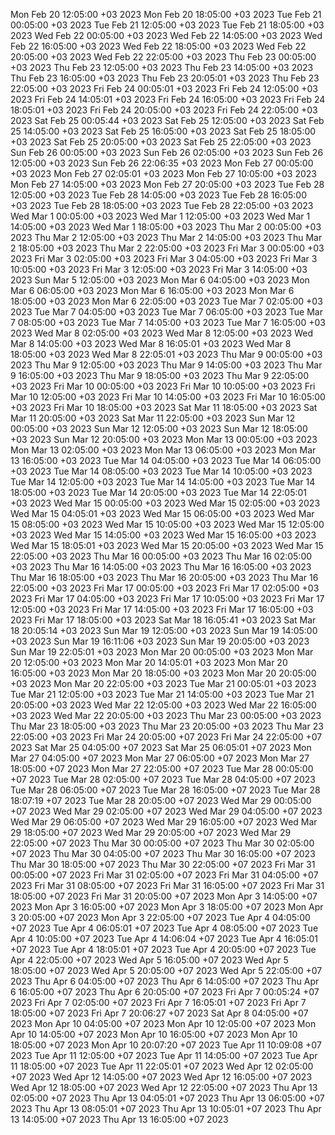 Mon Feb 20 12:05:00 +03 2023
Mon Feb 20 18:05:00 +03 2023
Tue Feb 21 00:05:00 +03 2023
Tue Feb 21 12:05:00 +03 2023
Tue Feb 21 18:05:00 +03 2023
Wed Feb 22 00:05:00 +03 2023
Wed Feb 22 14:05:00 +03 2023
Wed Feb 22 16:05:00 +03 2023
Wed Feb 22 18:05:00 +03 2023
Wed Feb 22 20:05:00 +03 2023
Wed Feb 22 22:05:00 +03 2023
Thu Feb 23 00:05:00 +03 2023
Thu Feb 23 12:05:00 +03 2023
Thu Feb 23 14:05:00 +03 2023
Thu Feb 23 16:05:00 +03 2023
Thu Feb 23 20:05:01 +03 2023
Thu Feb 23 22:05:00 +03 2023
Fri Feb 24 00:05:01 +03 2023
Fri Feb 24 12:05:00 +03 2023
Fri Feb 24 14:05:01 +03 2023
Fri Feb 24 16:05:00 +03 2023
Fri Feb 24 18:05:01 +03 2023
Fri Feb 24 20:05:00 +03 2023
Fri Feb 24 22:05:00 +03 2023
Sat Feb 25 00:05:44 +03 2023
Sat Feb 25 12:05:00 +03 2023
Sat Feb 25 14:05:00 +03 2023
Sat Feb 25 16:05:00 +03 2023
Sat Feb 25 18:05:00 +03 2023
Sat Feb 25 20:05:00 +03 2023
Sat Feb 25 22:05:00 +03 2023
Sun Feb 26 00:05:00 +03 2023
Sun Feb 26 02:05:00 +03 2023
Sun Feb 26 12:05:00 +03 2023
Sun Feb 26 22:06:35 +03 2023
Mon Feb 27 00:05:00 +03 2023
Mon Feb 27 02:05:01 +03 2023
Mon Feb 27 10:05:00 +03 2023
Mon Feb 27 14:05:00 +03 2023
Mon Feb 27 20:05:00 +03 2023
Tue Feb 28 12:05:00 +03 2023
Tue Feb 28 14:05:00 +03 2023
Tue Feb 28 16:05:00 +03 2023
Tue Feb 28 18:05:00 +03 2023
Tue Feb 28 22:05:00 +03 2023
Wed Mar  1 00:05:00 +03 2023
Wed Mar  1 12:05:00 +03 2023
Wed Mar  1 14:05:00 +03 2023
Wed Mar  1 18:05:00 +03 2023
Thu Mar  2 00:05:00 +03 2023
Thu Mar  2 12:05:00 +03 2023
Thu Mar  2 14:05:00 +03 2023
Thu Mar  2 18:05:00 +03 2023
Thu Mar  2 22:05:00 +03 2023
Fri Mar  3 00:05:00 +03 2023
Fri Mar  3 02:05:00 +03 2023
Fri Mar  3 04:05:00 +03 2023
Fri Mar  3 10:05:00 +03 2023
Fri Mar  3 12:05:00 +03 2023
Fri Mar  3 14:05:00 +03 2023
Sun Mar  5 12:05:00 +03 2023
Mon Mar  6 04:05:00 +03 2023
Mon Mar  6 06:05:00 +03 2023
Mon Mar  6 16:05:00 +03 2023
Mon Mar  6 18:05:00 +03 2023
Mon Mar  6 22:05:00 +03 2023
Tue Mar  7 02:05:00 +03 2023
Tue Mar  7 04:05:00 +03 2023
Tue Mar  7 06:05:00 +03 2023
Tue Mar  7 08:05:00 +03 2023
Tue Mar  7 14:05:00 +03 2023
Tue Mar  7 16:05:00 +03 2023
Wed Mar  8 02:05:00 +03 2023
Wed Mar  8 12:05:00 +03 2023
Wed Mar  8 14:05:00 +03 2023
Wed Mar  8 16:05:01 +03 2023
Wed Mar  8 18:05:00 +03 2023
Wed Mar  8 22:05:01 +03 2023
Thu Mar  9 00:05:00 +03 2023
Thu Mar  9 12:05:00 +03 2023
Thu Mar  9 14:05:00 +03 2023
Thu Mar  9 16:05:00 +03 2023
Thu Mar  9 18:05:00 +03 2023
Thu Mar  9 22:05:00 +03 2023
Fri Mar 10 00:05:00 +03 2023
Fri Mar 10 10:05:00 +03 2023
Fri Mar 10 12:05:00 +03 2023
Fri Mar 10 14:05:00 +03 2023
Fri Mar 10 16:05:00 +03 2023
Fri Mar 10 18:05:00 +03 2023
Sat Mar 11 18:05:00 +03 2023
Sat Mar 11 20:05:00 +03 2023
Sat Mar 11 22:05:00 +03 2023
Sun Mar 12 00:05:00 +03 2023
Sun Mar 12 12:05:00 +03 2023
Sun Mar 12 18:05:00 +03 2023
Sun Mar 12 20:05:00 +03 2023
Mon Mar 13 00:05:00 +03 2023
Mon Mar 13 02:05:00 +03 2023
Mon Mar 13 06:05:00 +03 2023
Mon Mar 13 16:05:00 +03 2023
Tue Mar 14 04:05:00 +03 2023
Tue Mar 14 06:05:00 +03 2023
Tue Mar 14 08:05:00 +03 2023
Tue Mar 14 10:05:00 +03 2023
Tue Mar 14 12:05:00 +03 2023
Tue Mar 14 14:05:00 +03 2023
Tue Mar 14 18:05:00 +03 2023
Tue Mar 14 20:05:00 +03 2023
Tue Mar 14 22:05:01 +03 2023
Wed Mar 15 00:05:00 +03 2023
Wed Mar 15 02:05:00 +03 2023
Wed Mar 15 04:05:01 +03 2023
Wed Mar 15 06:05:00 +03 2023
Wed Mar 15 08:05:00 +03 2023
Wed Mar 15 10:05:00 +03 2023
Wed Mar 15 12:05:00 +03 2023
Wed Mar 15 14:05:00 +03 2023
Wed Mar 15 16:05:00 +03 2023
Wed Mar 15 18:05:01 +03 2023
Wed Mar 15 20:05:00 +03 2023
Wed Mar 15 22:05:00 +03 2023
Thu Mar 16 00:05:00 +03 2023
Thu Mar 16 02:05:00 +03 2023
Thu Mar 16 14:05:00 +03 2023
Thu Mar 16 16:05:00 +03 2023
Thu Mar 16 18:05:00 +03 2023
Thu Mar 16 20:05:00 +03 2023
Thu Mar 16 22:05:00 +03 2023
Fri Mar 17 00:05:00 +03 2023
Fri Mar 17 02:05:00 +03 2023
Fri Mar 17 04:05:00 +03 2023
Fri Mar 17 10:05:00 +03 2023
Fri Mar 17 12:05:00 +03 2023
Fri Mar 17 14:05:00 +03 2023
Fri Mar 17 16:05:00 +03 2023
Fri Mar 17 18:05:00 +03 2023
Sat Mar 18 16:05:41 +03 2023
Sat Mar 18 20:05:14 +03 2023
Sun Mar 19 12:05:00 +03 2023
Sun Mar 19 14:05:00 +03 2023
Sun Mar 19 16:11:06 +03 2023
Sun Mar 19 20:05:00 +03 2023
Sun Mar 19 22:05:01 +03 2023
Mon Mar 20 00:05:00 +03 2023
Mon Mar 20 12:05:00 +03 2023
Mon Mar 20 14:05:01 +03 2023
Mon Mar 20 16:05:00 +03 2023
Mon Mar 20 18:05:00 +03 2023
Mon Mar 20 20:05:00 +03 2023
Mon Mar 20 22:05:00 +03 2023
Tue Mar 21 00:05:01 +03 2023
Tue Mar 21 12:05:00 +03 2023
Tue Mar 21 14:05:00 +03 2023
Tue Mar 21 20:05:00 +03 2023
Wed Mar 22 12:05:00 +03 2023
Wed Mar 22 16:05:00 +03 2023
Wed Mar 22 20:05:00 +03 2023
Thu Mar 23 00:05:00 +03 2023
Thu Mar 23 18:05:00 +03 2023
Thu Mar 23 20:05:00 +03 2023
Thu Mar 23 22:05:00 +03 2023
Fri Mar 24 20:05:00 +07 2023
Fri Mar 24 22:05:00 +07 2023
Sat Mar 25 04:05:00 +07 2023
Sat Mar 25 06:05:01 +07 2023
Mon Mar 27 04:05:00 +07 2023
Mon Mar 27 06:05:00 +07 2023
Mon Mar 27 18:05:00 +07 2023
Mon Mar 27 22:05:00 +07 2023
Tue Mar 28 00:05:00 +07 2023
Tue Mar 28 02:05:00 +07 2023
Tue Mar 28 04:05:00 +07 2023
Tue Mar 28 06:05:00 +07 2023
Tue Mar 28 16:05:00 +07 2023
Tue Mar 28 18:07:19 +07 2023
Tue Mar 28 20:05:00 +07 2023
Wed Mar 29 00:05:00 +07 2023
Wed Mar 29 02:05:00 +07 2023
Wed Mar 29 04:05:00 +07 2023
Wed Mar 29 06:05:00 +07 2023
Wed Mar 29 16:05:00 +07 2023
Wed Mar 29 18:05:00 +07 2023
Wed Mar 29 20:05:00 +07 2023
Wed Mar 29 22:05:00 +07 2023
Thu Mar 30 00:05:00 +07 2023
Thu Mar 30 02:05:00 +07 2023
Thu Mar 30 04:05:00 +07 2023
Thu Mar 30 16:05:00 +07 2023
Thu Mar 30 18:05:00 +07 2023
Thu Mar 30 22:05:00 +07 2023
Fri Mar 31 00:05:00 +07 2023
Fri Mar 31 02:05:00 +07 2023
Fri Mar 31 04:05:00 +07 2023
Fri Mar 31 08:05:00 +07 2023
Fri Mar 31 16:05:00 +07 2023
Fri Mar 31 18:05:00 +07 2023
Fri Mar 31 20:05:00 +07 2023
Mon Apr  3 14:05:00 +07 2023
Mon Apr  3 16:05:00 +07 2023
Mon Apr  3 18:05:00 +07 2023
Mon Apr  3 20:05:00 +07 2023
Mon Apr  3 22:05:00 +07 2023
Tue Apr  4 04:05:00 +07 2023
Tue Apr  4 06:05:01 +07 2023
Tue Apr  4 08:05:00 +07 2023
Tue Apr  4 10:05:00 +07 2023
Tue Apr  4 14:06:04 +07 2023
Tue Apr  4 16:05:01 +07 2023
Tue Apr  4 18:05:01 +07 2023
Tue Apr  4 20:05:00 +07 2023
Tue Apr  4 22:05:00 +07 2023
Wed Apr  5 16:05:00 +07 2023
Wed Apr  5 18:05:00 +07 2023
Wed Apr  5 20:05:00 +07 2023
Wed Apr  5 22:05:00 +07 2023
Thu Apr  6 04:05:00 +07 2023
Thu Apr  6 14:05:00 +07 2023
Thu Apr  6 16:05:00 +07 2023
Thu Apr  6 20:05:00 +07 2023
Fri Apr  7 00:05:24 +07 2023
Fri Apr  7 02:05:00 +07 2023
Fri Apr  7 16:05:01 +07 2023
Fri Apr  7 18:05:00 +07 2023
Fri Apr  7 20:06:27 +07 2023
Sat Apr  8 04:05:00 +07 2023
Mon Apr 10 04:05:00 +07 2023
Mon Apr 10 12:05:00 +07 2023
Mon Apr 10 14:05:00 +07 2023
Mon Apr 10 16:05:00 +07 2023
Mon Apr 10 18:05:00 +07 2023
Mon Apr 10 20:07:20 +07 2023
Tue Apr 11 10:09:08 +07 2023
Tue Apr 11 12:05:00 +07 2023
Tue Apr 11 14:05:00 +07 2023
Tue Apr 11 18:05:00 +07 2023
Tue Apr 11 22:05:01 +07 2023
Wed Apr 12 02:05:00 +07 2023
Wed Apr 12 14:05:00 +07 2023
Wed Apr 12 16:05:00 +07 2023
Wed Apr 12 18:05:00 +07 2023
Wed Apr 12 22:05:00 +07 2023
Thu Apr 13 02:05:00 +07 2023
Thu Apr 13 04:05:01 +07 2023
Thu Apr 13 06:05:00 +07 2023
Thu Apr 13 08:05:01 +07 2023
Thu Apr 13 10:05:01 +07 2023
Thu Apr 13 14:05:00 +07 2023
Thu Apr 13 16:05:00 +07 2023
